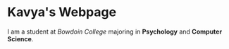 # Kavya's Webpage

I am a student at *Bowdoin College* majoring in **Psychology** and **Computer Science**.